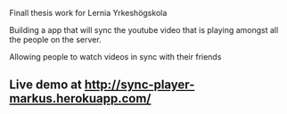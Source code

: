 Finall thesis work for Lernia Yrkeshögskola

Building a app that will sync the youtube video that is playing amongst all the people on the server.

Allowing people to watch videos in sync with their friends

## Live demo at http://sync-player-markus.herokuapp.com/
